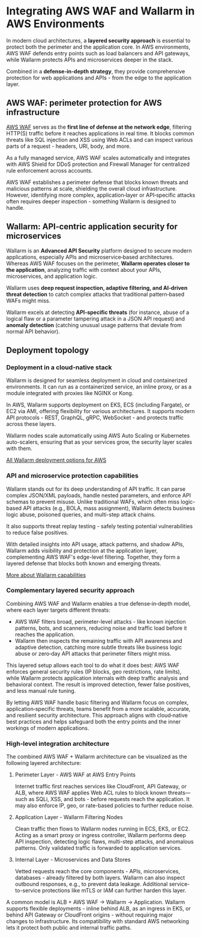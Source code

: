 # Integrating AWS WAF and Wallarm in AWS Environments

In modern cloud architectures, a **layered security approach** is essential to protect both the perimeter and the application core. In AWS environments, AWS WAF defends entry points such as load balancers and API gateways, while Wallarm protects APIs and microservices deeper in the stack.

Combined in a **defense‑in‑depth strategy**, they provide comprehensive protection for web applications and APIs - from the edge to the application layer.

## AWS WAF: perimeter protection for AWS infrastructure

[AWS WAF](https://docs.aws.amazon.com/waf/latest/developerguide/waf-chapter.html) serves as the **first line of defense at the network edge**, filtering HTTP(S) traffic before it reaches applications in real time. It blocks common threats like SQL injection and XSS using Web ACLs and can inspect various parts of a request - headers, URI, body, and more.

As a fully managed service, AWS WAF scales automatically and integrates with AWS Shield for DDoS protection and Firewall Manager for centralized rule enforcement across accounts. 

AWS WAF establishes a perimeter defense that blocks known threats and malicious patterns at scale, shielding the overall cloud infrastructure. However, identifying more complex, application‑layer or API‑specific attacks often requires deeper inspection - something Wallarm is designed to handle.

## Wallarm: API‑centric application security for microservices

Wallarm is an **Advanced API Security** platform designed to secure modern applications, especially APIs and microservice‑based architectures. Whereas AWS WAF focuses on the perimeter, **Wallarm operates closer to the application**, analyzing traffic with context about your APIs, microservices, and application logic.

Wallarm uses **deep request inspection, adaptive filtering, and AI‑driven threat detection** to catch complex attacks that traditional pattern‑based WAFs might miss. 

Wallarm excels at detecting **API‑specific threats** (for instance, abuse of a logical flaw or a parameter tampering attack in a JSON API request) and **anomaly detection** (catching unusual usage patterns that deviate from normal API behavior).

## Deployment topology

### Deployment in a cloud‑native stack

Wallarm is designed for seamless deployment in cloud and containerized environments. It can run as a containerized service, an inline proxy, or as a module integrated with proxies like NGINX or Kong.

In AWS, Wallarm supports deployment on EKS, ECS (including Fargate), or EC2 via AMI, offering flexibility for various architectures. It supports modern API protocols - REST, GraphQL, gRPC, WebSocket - and protects traffic across these layers.

Wallarm nodes scale automatically using AWS Auto Scaling or Kubernetes auto-scalers, ensuring that as your services grow, the security layer scales with them.

[All Wallarm deployment options for AWS](../../../installation/supported-deployment-options.md#public-clouds)

### API and microservice protection capabilities

Wallarm stands out for its deep understanding of API traffic. It can parse complex JSON/XML payloads, handle nested parameters, and enforce API schemas to prevent misuse. Unlike traditional WAFs, which often miss logic-based API attacks (e.g., BOLA, mass assignment), Wallarm detects business logic abuse, poisoned queries, and multi-step attack chains.

It also supports threat replay testing - safely testing potential vulnerabilities to reduce false positives.

With detailed insights into API usage, attack patterns, and shadow APIs, Wallarm adds visibility and protection at the application layer, complementing AWS WAF's edge-level filtering. Together, they form a layered defense that blocks both known and emerging threats.

[More about Wallarm capabilities](../../../about-wallarm/overview.md)

### Complementary layered security approach

Combining AWS WAF and Wallarm enables a true defense‑in‑depth model, where each layer targets different threats:

* AWS WAF filters broad, perimeter-level attacks - like known injection patterns, bots, and scanners, reducing noise and traffic load before it reaches the application.
* Wallarm then inspects the remaining traffic with API awareness and adaptive detection, catching more subtle threats like business logic abuse or zero‑day API attacks that perimeter filters might miss.

This layered setup allows each tool to do what it does best: AWS WAF enforces general security rules (IP blocks, geo restrictions, rate limits), while Wallarm protects application internals with deep traffic analysis and behavioral context. The result is improved detection, fewer false positives, and less manual rule tuning.

By letting AWS WAF handle basic filtering and Wallarm focus on complex, application‑specific threats, teams benefit from a more scalable, accurate, and resilient security architecture. This approach aligns with cloud‑native best practices and helps safeguard both the entry points and the inner workings of modern applications.

### High‑level integration architecture

The combined AWS WAF + Wallarm architecture can be visualized as the following layered architecture:

1. Perimeter Layer - AWS WAF at AWS Entry Points

    Internet traffic first reaches services like CloudFront, API Gateway, or ALB, where AWS WAF applies Web ACL rules to block known threats—such as SQLi, XSS, and bots - before requests reach the application. It may also enforce IP, geo, or rate-based policies to further reduce noise.
1. Application Layer - Wallarm Filtering Nodes

    Clean traffic then flows to Wallarm nodes running in ECS, EKS, or EC2. Acting as a smart proxy or ingress controller, Wallarm performs deep API inspection, detecting logic flaws, multi-step attacks, and anomalous patterns. Only validated traffic is forwarded to application services.
1. Internal Layer - Microservices and Data Stores

    Vetted requests reach the core components - APIs, microservices, databases - already filtered by both layers. Wallarm can also inspect outbound responses, e.g., to prevent data leakage. Additional service-to-service protections like mTLS or IAM can further harden this layer. 

A common model is ALB + AWS WAF → Wallarm → Application. Wallarm supports flexible deployments - inline behind ALB, as an ingress in EKS, or behind API Gateway or CloudFront origins - without requiring major changes to infrastructure. Its compatibility with standard AWS networking lets it protect both public and internal traffic paths.
